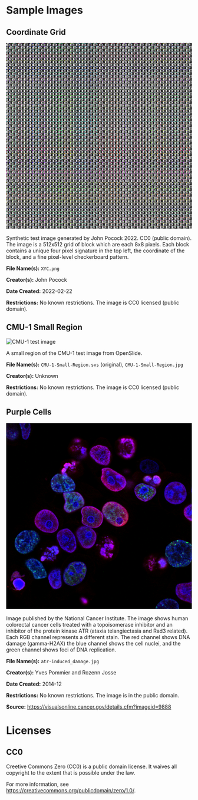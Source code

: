 Sample Images
=============

Coordinate Grid
---------------

![XYC test image](XYC.png)

Synthetic test image generated by John Pocock 2022. CC0 (public domain).
The image is a 512x512 grid of block which are each 8x8 pixels. Each
block contains a unique four pixel signature in the top left, the
coordinate of the block, and a fine pixel-level checkerboard pattern.


**File Name(s):**
`XYC.png`

**Creator(s):**
John Pocock

**Date Created:**
2022-02-22

**Restrictions:**
No known restrictions. The image is CC0 licensed (public domain).

CMU-1 Small Region
------------------

![CMU-1 test image](CMU-1-Small-Region.jpg)

A small region of the CMU-1 test image from OpenSlide.

**File Name(s):**
`CMU-1-Small-Region.svs` (original),
`CMU-1-Small-Region.jpg`

**Creator(s):**
Unknown

**Restrictions:**
No known restrictions. The image is CC0 licensed (public domain).


Purple Cells
------------

![Purple Cells](atr-induced_damage.jpg)

Image published by the National Cancer Institute. The image shows human
colorectal cancer cells treated with a topoisomerase inhibitor and an
inhibitor of the protein kinase ATR (ataxia telangiectasia and Rad3
related). Each RGB channel represents a different stain. The red channel
shows DNA damage (gamma-H2AX) the blue channel shows the cell nuclei,
and the green channel shows foci of DNA replication.

**File Name(s):**
`atr-induced_damage.jpg`

**Creator(s):**
Yves Pommier and Rozenn Josse

**Date Created:**
2014-12

**Restrictions:**
No known restrictions. The image is in the public domain.

**Source:**
https://visualsonline.cancer.gov/details.cfm?imageid=9888


Licenses
========

CC0
---

Creetive Commons Zero (CC0) is a public domain license. It waives all
copyright to the extent that is possible under the law.

For more information, see
https://creativecommons.org/publicdomain/zero/1.0/. 